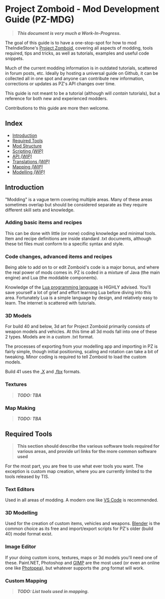 # Project Zomboid - Mod Development Guide (PZ-MDG)

> **_This document is very much a Work-In-Progress._**

The goal of this guide is to have a one-stop-spot for how to mod TheIndieStone's [Project Zomboid](https://projectzomboid.com), covering all aspects of modding, tools required, tips and tricks, as well as tutorials, examples and useful code snippets.

Much of the current modding information is in outdated tutorials, scattered in forum posts, etc. Ideally by hosting a universal guide on Github, it can be collected all in one spot and anyone can contribute new information, corrections or updates as PZ's API changes over time.

This guide is not meant to be a tutorial (although will _contain_ tutorials), but a reference for both new and experienced modders.

Contributions to this guide are more then welcome.

## Index

- [Introduction](#introduction)
- [Required Tools](#required-tools)
- [Mod Structure](/structure/README.md)
- [Scripting _(WIP)_](/scripts/README.md)
- [API _(WIP)_](/api/README.md)
- [Translations _(WIP)_](/translations/README.md)
- [Mapping _(WIP)_](/mapping/README.md)
- [Modelling _(WIP)_](/modelling/README.md)

## Introduction

"Modding" is a vague term covering multiple areas. Many of these areas sometimes overlap but should be considered separate as they require different skill sets and knowledge.

### Adding basic items and recipes

This can be done with little (or none) coding knowledge and minimal tools. Item and recipe definitions are inside standard .txt documents, although these txt files must conform to a specific syntax and style.

### Code changes, advanced items and recipes

Being able to add on to or edit Zomboid's code is a major bonus, and where the real power of mods comes in. PZ is coded in a mixture of Java (the main engine) and Lua (the moddable components).

Knowledge of the [Lua programming language](https://www.lua.org/) is HIGHLY advised. You'll save yourself a lot of grief and effort learning Lua before diving into this area. Fortunately Lua is a simple language by design, and relatively easy to learn. The internet is scattered with tutorials.

### 3D Models

For build 40 and below, 3d art for Project Zomboid primarily consists of weapon models and vehicles. At this time all 3d mods fall into one of these 2 types. Models are in a custom .txt format.

The processes of exporting from your modelling app and importing in PZ is fairly simple, though initial positioning, scaling and rotation can take a bit of tweaking. Minor coding is required to tell Zomboid to load the custom models.

Build 41 uses the [.X](https://en.wikipedia.org/wiki/.x) and [.fbx](https://en.wikipedia.org/wiki/FBX) formats.

### Textures

> **_TODO: TBA_**

### Map Making

> **_TODO: TBA_**

## Required Tools

> **This section should describe the various software tools required for various areas, and provide url links for the more common software used**

For the most part, you are free to use what ever tools you want. The exception is custom map creation, where you are currently limited to the tools released by TIS.

### Text Editors

Used in all areas of modding. A modern one like [VS Code](https://code.visualstudio.com/) is recommended.

### 3D Modelling

Used for the creation of custom items, vehicles and weapons. [Blender](https://blender.org) is the common choice as its free and import/export scripts for PZ's older (build 40) model format exist.

### Image Editor

If your doing custom icons, textures, maps or 3d models you'll need one of these. Paint.NET, Photoshop and [GIMP](https://gimp.org) are the most used (or even an online one like [Photopea](https://www.photopea.com/)), but whatever supports the .png format will work.

### Custom Mapping

> **_TODO: List tools used in mapping._**
